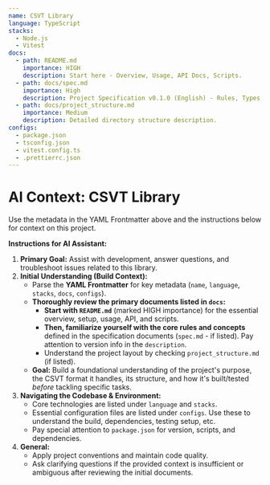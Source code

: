 ```yaml
---
name: CSVT Library
language: TypeScript
stacks:
  - Node.js
  - Vitest
docs:
  - path: README.md
    importance: HIGH
    description: Start here - Overview, Usage, API Docs, Scripts.
  - path: docs/spec.md
    importance: High
    description: Project Specification v0.1.0 (English) - Rules, Types, Constraints.
  - path: docs/project_structure.md
    importance: Medium
    description: Detailed directory structure description.
configs:
  - package.json
  - tsconfig.json
  - vitest.config.ts
  - .prettierrc.json
---
```


# AI Context: CSVT Library

Use the metadata in the YAML Frontmatter above and the instructions below for context on this project.

**Instructions for AI Assistant:**

1.  **Primary Goal:** Assist with development, answer questions, and troubleshoot issues related to this library.
2.  **Initial Understanding (Build Context):**
    *   Parse the **YAML Frontmatter** for key metadata (`name`, `language`, `stacks`, `docs`, `configs`).
    *   **Thoroughly review the primary documents listed in `docs`:**
        *   **Start with `README.md`** (marked HIGH importance) for the essential overview, setup, usage, API, and scripts.
        *   **Then, familiarize yourself with the core rules and concepts** defined in the specification documents (`spec.md` - if listed). Pay attention to version info in the `description`.
        *   Understand the project layout by checking `project_structure.md` (if listed).
    *   **Goal:** Build a foundational understanding of the project's purpose, the CSVT format it handles, its structure, and how it's built/tested *before* tackling specific tasks.
3.  **Navigating the Codebase & Environment:**
    *   Core technologies are listed under `language` and `stacks`.
    *   Essential configuration files are listed under `configs`. Use these to understand the build, dependencies, testing setup, etc.
    *   Pay special attention to `package.json` for version, scripts, and dependencies.
4.  **General:**
    *   Apply project conventions and maintain code quality.
    *   Ask clarifying questions if the provided context is insufficient or ambiguous after reviewing the initial documents.
